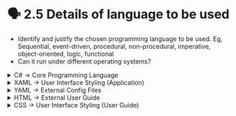 # 🗣 2.5 Details of language to be used

* Identify and justify the chosen programming language to be used. Eg, Sequential, event-driven, procedural, non-procedural, imperative, object-oriented, logic, functional
* Can it run under different operating systems?

<details>

<summary>C# -> Core Programming Language</summary>



* VB.Net
  * At first was considering using VB.Net as it was super familiar to me, Object Orientated and Light Weight. however i ultimately decided against VB.Net mainly due to its dated user interface and severe lack of Support for modern UI Libraries.
* C++
  * C++ was my next candidate as it has a plethora of modern UI Libaries available, Lots of Online Resources But i mainly considered it because i have seen most similar solutions using C++ so i thought it was good for this type of thing. I discarded C++ as it looked way too difficult to learn and i don't need super low level compilation for my solution.
* C#
  * C# Is Basically C++ but higher level compilation, more object orientated and easier to learn. I ended up choosing C# as my main programming language as its basically designed for making my type of solution. I Coupled C# with some other languages which although aren't "Programing Languages" in the traditional sense, they are relevant as they are part of what makes my implementation slightly different from standard C#.

</details>

<details>

<summary>XAML -> User Interface Styling (Application)</summary>

* XAML
  * Although XAML (Extensible Application Markup Language), Isn't classified as a programing language it responsible for every aspect of how my User Interface Looks and Feels. Think of it as The HTML/CSS of C#. C# is handling the back end, XAML is handling the front end (design, layout, style). I didnt have allot of choice here as the UI Library im using is dependent on XAML + C#.

</details>

<details>

<summary>YAML -> External Config Files</summary>



</details>

<details>

<summary>HTML -> External User Guide</summary>



</details>

<details>

<summary>CSS -> User Interface Styling (User Guide)</summary>



</details>

